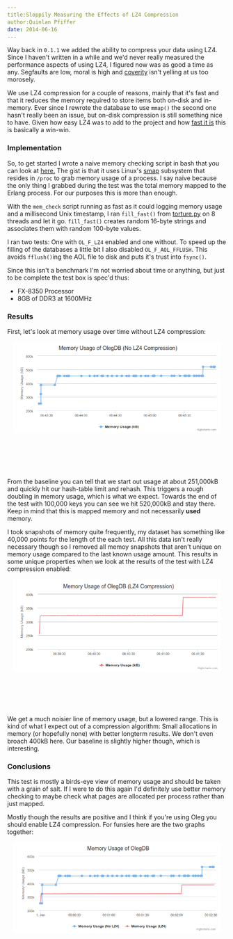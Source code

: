 ```yaml
---
title:Sloppily Measuring the Effects of LZ4 Compression
author:Quinlan Pfiffer
date: 2014-06-16
---
```


Way back in `0.1.1` we added the ability to compress your data using LZ4. Since
I haven't written in a while and we'd never really measured the performance
aspects of using LZ4, I figured now was as good a time as any. Segfaults are
low, moral is high and [coverity](https://scan.coverity.com/) isn't yelling at
us too morosely.

We use LZ4 compression for a couple of reasons, mainly that it's fast and that
it reduces the memory required to store items both on-disk and in-memory. Ever
since I rewrote the database to use `mmap()` the second one hasn't really been an
issue, but on-disk compression is still something nice to have. Given how easy
LZ4 was to add to the project and how [fast it is](https://code.google.com/p/lz4/)
this is basically a win-win.
### Implementation
So, to get started I wrote a naive memory checking script in bash that you can
look at [here.](https://github.com/infoforcefeed/OlegDB/blob/master/integrity_test/mem_usage.sh)
The gist is that it uses Linux's [smap](http://www.mjmwired.net/kernel/Documentation/filesystems/proc.txt)
subsystem that resides in `/proc` to grab memory usage of a process. I say naive
because the only thing I grabbed during the test was the total memory mapped to
the Erlang process. For our purposes this is more than enough.

With the `mem_check` script running as fast as it could logging memory usage and a
millisecond Unix timestamp, I ran `fill_fast()` from [torture.py](https://github.com/infoforcefeed/OlegDB/blob/master/integrity_test/torture.py)
on 8 threads and let it go. `fill_fast()` creates random 16-byte strings and associates 
them with random 100-byte values.

I ran two tests: One with `OL_F_LZ4` enabled and one without. To speed up the
filling of the databases a little bit I also disabled `OL_F_AOL_FFLUSH`. This
avoids `fflush()`ing the AOL file to disk and puts it's trust into `fsync()`.

Since this isn't a benchmark I'm not worried about time or anything, but just to
be complete the test box is spec'd thus:

* FX-8350 Processor
* 8GB of DDR3 at 1600MHz
### Results
First, let's look at memory usage over time without LZ4 compression:

<div id="normal_output" style="min-width: 300px; height: 300px; margin: 1em"><img src="/static/img/0004_no_lz4.png" /></div>

From the baseline you can tell that we start out usage at about 251,000kB and
quickly hit our hash-table limit and rehash. This triggers a rough doubling in
memory usage, which is what we expect. Towards the end of the test with 100,000
keys you can see we hit 520,000kB and stay there. Keep in mind that this is
mapped memory and not necessarily **used** memory.

I took snapshots of memory quite frequently, my dataset has something like
40,000 points for the length of the each test. All this data isn't really
necessary though so I removed all memoy snapshots that aren't unique on memory
usage compared to the last known usage amount. This results in some unique
properties when we look at the results of the test with LZ4 compression enabled:

<div id="lz4_output" style="min-width: 300px; height: 300px; margin: 1em"><img src="/static/img/0004_lz4.png" /></div>

We get a much noisier line of memory usage, but a lowered range. This is kind of
what I expect out of a compression algorithm: Small allocations in memory (or
hopefully none) with better longterm results. We don't even broach 400kB here.
Our baseline is slightly higher though, which is interesting.
### Conclusions
This test is mostly a birds-eye view of memory usage and should be taken with a
grain of salt. If I were to do this again I'd definitely use better memory
checking to maybe check what pages are allocated per process rather than just mapped.

Mostly though the results are positive and I think if you're using Oleg you
should enable LZ4 compression. For funsies here are the two graphs together:

<div id="both_output" style="min-width: 300px; height: 300px; margin: 1em"><img src="/static/img/0004_both.png" /></div>

<script type="text/javascript" src="/static/js/standalone-framework.js"></script>
<script type="text/javascript" src="/static/js/highcharts.js"></script>
<script type="text/javascript" src="/static/js/0004_charts.js"></script>
